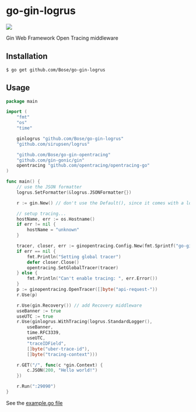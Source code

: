 # go-gin-logrus
[![](https://godoc.org/github.com/Bose/go-gin-logrus?status.svg)](https://godoc.org/github.com/Bose/go-gin-logrus) 

Gin Web Framework Open Tracing middleware

## Installation

`$ go get github.com/Bose/go-gin-logrus`

## Usage

```go
package main

import (
	"fmt"
	"os"
	"time"

	ginlogrus "github.com/Bose/go-gin-logrus"
	"github.com/sirupsen/logrus"

	"github.com/Bose/go-gin-opentracing"
	"github.com/gin-gonic/gin"
	opentracing "github.com/opentracing/opentracing-go"
)

func main() {
	// use the JSON formatter
	logrus.SetFormatter(&logrus.JSONFormatter{})

	r := gin.New() // don't use the Default(), since it comes with a logger

	// setup tracing...
	hostName, err := os.Hostname()
	if err != nil {
		hostName = "unknown"
	}

	tracer, closer, err := ginopentracing.Config.New(fmt.Sprintf("go-gin-logrus-example.go::%s", hostName))
	if err == nil {
		fmt.Println("Setting global tracer")
		defer closer.Close()
		opentracing.SetGlobalTracer(tracer)
	} else {
		fmt.Println("Can't enable tracing: ", err.Error())
	}
	p := ginopentracing.OpenTracer([]byte("api-request-"))
	r.Use(p)

	r.Use(gin.Recovery()) // add Recovery middleware
	useBanner := true
	useUTC := true
	r.Use(ginlogrus.WithTracing(logrus.StandardLogger(),
		useBanner,
		time.RFC3339,
		useUTC,
		"traceIDField",
		[]byte("uber-trace-id"),
		[]byte("tracing-context")))

	r.GET("/", func(c *gin.Context) {
		c.JSON(200, "Hello world!")
	})

	r.Run(":29090")
}


```

See the [example.go file](https://github.com/Bose/go-gin-logrus/blob/master/example/example.go)

